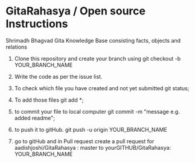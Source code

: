 # GitaRahasya / Open source Instructions
Shrimadh Bhagvad Gita Knowledge Base consisting facts, objects and relations

1) Clone this repository and create your branch using
git checkout -b YOUR_BRANCH_NAME

2) Write the code as per the issue list.

3) To check which file you have created and not yet submitted
git status;

4) To add those files
git add *;

5) to commit your file to local computer
git commit -m "message e.g. added readme";

6) to push it to gitHub. 
git push -u origin YOUR_BRANCH_NAME

7) go to gitHub and in Pull request create a pull request
for  aadishjoshi/GitaRahasya : master to yourGITHUB/GitaRahasya: YOUR_BRANCH_NAME
